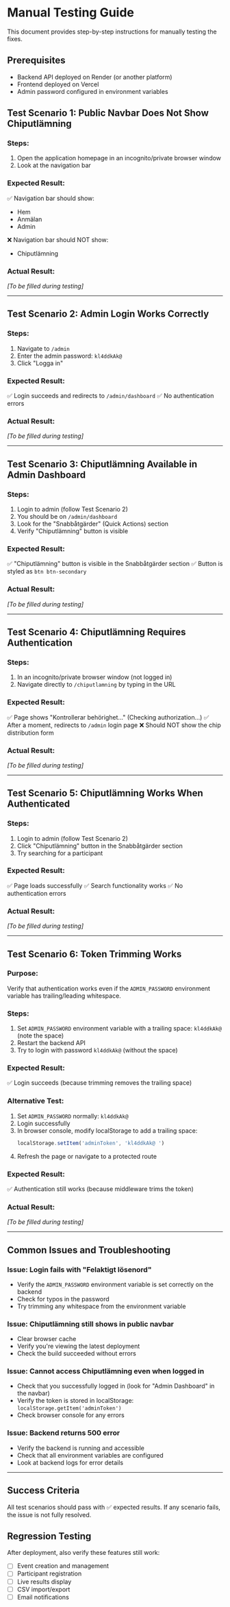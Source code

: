 # Manual Testing Guide

This document provides step-by-step instructions for manually testing the fixes.

## Prerequisites
- Backend API deployed on Render (or another platform)
- Frontend deployed on Vercel
- Admin password configured in environment variables

## Test Scenario 1: Public Navbar Does Not Show Chiputlämning

### Steps:
1. Open the application homepage in an incognito/private browser window
2. Look at the navigation bar

### Expected Result:
✅ Navigation bar should show:
- Hem
- Anmälan
- Admin

❌ Navigation bar should NOT show:
- Chiputlämning

### Actual Result:
_[To be filled during testing]_

---

## Test Scenario 2: Admin Login Works Correctly

### Steps:
1. Navigate to `/admin`
2. Enter the admin password: `kl4ddkAk@`
3. Click "Logga in"

### Expected Result:
✅ Login succeeds and redirects to `/admin/dashboard`
✅ No authentication errors

### Actual Result:
_[To be filled during testing]_

---

## Test Scenario 3: Chiputlämning Available in Admin Dashboard

### Steps:
1. Login to admin (follow Test Scenario 2)
2. You should be on `/admin/dashboard`
3. Look for the "Snabbåtgärder" (Quick Actions) section
4. Verify "Chiputlämning" button is visible

### Expected Result:
✅ "Chiputlämning" button is visible in the Snabbåtgärder section
✅ Button is styled as `btn btn-secondary`

### Actual Result:
_[To be filled during testing]_

---

## Test Scenario 4: Chiputlämning Requires Authentication

### Steps:
1. In an incognito/private browser window (not logged in)
2. Navigate directly to `/chiputlamning` by typing in the URL

### Expected Result:
✅ Page shows "Kontrollerar behörighet..." (Checking authorization...)
✅ After a moment, redirects to `/admin` login page
❌ Should NOT show the chip distribution form

### Actual Result:
_[To be filled during testing]_

---

## Test Scenario 5: Chiputlämning Works When Authenticated

### Steps:
1. Login to admin (follow Test Scenario 2)
2. Click "Chiputlämning" button in the Snabbåtgärder section
3. Try searching for a participant

### Expected Result:
✅ Page loads successfully
✅ Search functionality works
✅ No authentication errors

### Actual Result:
_[To be filled during testing]_

---

## Test Scenario 6: Token Trimming Works

### Purpose:
Verify that authentication works even if the `ADMIN_PASSWORD` environment variable has trailing/leading whitespace.

### Steps:
1. Set `ADMIN_PASSWORD` environment variable with a trailing space: `kl4ddkAk@ ` (note the space)
2. Restart the backend API
3. Try to login with password `kl4ddkAk@` (without the space)

### Expected Result:
✅ Login succeeds (because trimming removes the trailing space)

### Alternative Test:
1. Set `ADMIN_PASSWORD` normally: `kl4ddkAk@`
2. Login successfully
3. In browser console, modify localStorage to add a trailing space:
   ```javascript
   localStorage.setItem('adminToken', 'kl4ddkAk@ ')
   ```
4. Refresh the page or navigate to a protected route

### Expected Result:
✅ Authentication still works (because middleware trims the token)

### Actual Result:
_[To be filled during testing]_

---

## Common Issues and Troubleshooting

### Issue: Login fails with "Felaktigt lösenord"
- Verify the `ADMIN_PASSWORD` environment variable is set correctly on the backend
- Check for typos in the password
- Try trimming any whitespace from the environment variable

### Issue: Chiputlämning still shows in public navbar
- Clear browser cache
- Verify you're viewing the latest deployment
- Check the build succeeded without errors

### Issue: Cannot access Chiputlämning even when logged in
- Check that you successfully logged in (look for "Admin Dashboard" in the navbar)
- Verify the token is stored in localStorage: `localStorage.getItem('adminToken')`
- Check browser console for any errors

### Issue: Backend returns 500 error
- Verify the backend is running and accessible
- Check that all environment variables are configured
- Look at backend logs for error details

---

## Success Criteria

All test scenarios should pass with ✅ expected results. If any scenario fails, the issue is not fully resolved.

## Regression Testing

After deployment, also verify these features still work:
- [ ] Event creation and management
- [ ] Participant registration
- [ ] Live results display
- [ ] CSV import/export
- [ ] Email notifications
